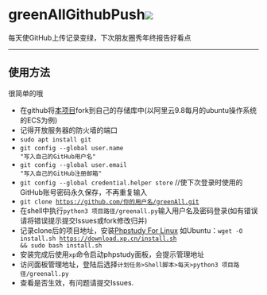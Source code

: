 # greenAllGithubPush![](https://img.shields.io/badge/Issues%20closed%20in-about%2012%20hours-green)
每天使GitHub上传记录变绿，下次朋友圈秀年终报告好看点    
<hr/>    

## 使用方法
很简单的哦    
* 在github将[本项目](https://github.com/lsc183754539/greenAll)fork到自己的存储库中(以阿里云9.8每月的ubuntu操作系统的ECS为例)
* 记得开放服务器的防火墙的端口
* <code>sudo apt install git</code>
* <code>git config --global user.name "写入自己的GitHub用户名"</code>
* <code>git config --global user.email "写入自己的GitHub注册邮箱"</code>
* <code>git config --global credential.helper store</code> //使下次登录时使用的GitHub账号密码永久保存，不再重复输入
* <code>git clone https://github.com/你的用户名/greenAll.git</code>
* 在shell中执行`python3 项目路径/greenall.py`输入用户名及密码登录(如有错误请将错误提示提交Issues或fork修改归并)
* 记录clone后的项目地址，安装[Phpstudy For Linux](https://www.xp.cn/linux.html) 如Ubuntu：<code>wget -O install.sh https://download.xp.cn/install.sh && sudo bash install.sh</code>
* 安装完成后使用<code>xp</code>命令启动phpstudy面板，会提示管理地址
* 访问面板管理地址，登陆后选择`计划任务>Shell脚本>每天>python3 项目路径/greenall.py`
* 查看是否生效，有问题请提交Issues.
